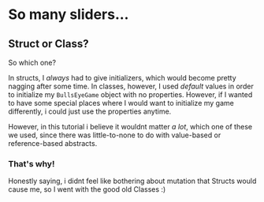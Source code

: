 
# So many sliders...

## Struct or Class?
So which one?

In structs, I *always* had to give initializers, which would become pretty nagging after some time. In classes, however, I used *default* values in order to initialize my `BullsEyeGame` object with no properties. However, if I wanted to have some special places where I would want to initialize my game differently, i could just use the properties anytime.  

However, in this tutorial i believe it wouldnt matter *a lot*, which one of these we used, since there was little-to-none to do with value-based or reference-based abstracts. 

### That's why!
Honestly saying, i didnt feel like bothering about mutation that Structs would cause me, so I went with the good old Classes :)

